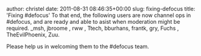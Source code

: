 author: christel
date: 2011-08-31 08:46:35+00:00
slug: fixing-defocus
title: 'Fixing #defocus'
To that end, the following users are now channel ops in #defocus, and are ready and able to asist when moderation might be required. _msh, jbroome , rww , Ttech, bburhans, frantk, gry, Fuchs , TheEvilPhoenix, Zuu.

Please help us in welcoming them to the #defocus team.

